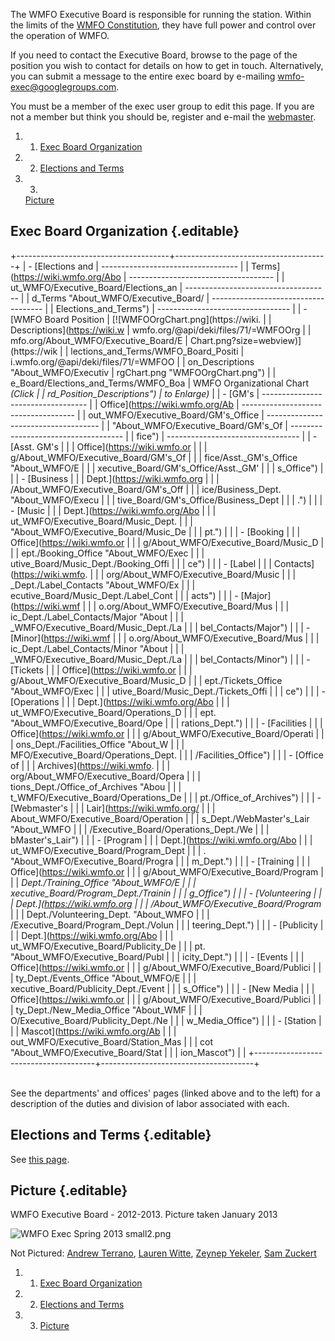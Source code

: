 The WMFO Executive Board is responsible for running the station. Within
the limits of the [WMFO
Constitution](https://wiki.wmfo.org/General_Info/Constitution "General Info/Constitution"),
they have full power and control over the operation of WMFO.

If you need to contact the Executive Board, browse to the page of the
position you wish to contact for details on how to get in touch.
Alternatively, you can submit a message to the entire exec board by
e-mailing [wmfo-exec@googlegroups.com](mailto:wmfo-exec@googlegroups.com "mailto:wmfo-exec@googlegroups.com").

You must be a member of the exec user group to edit this page. If you
are not a member but think you should be, register and e-mail the
[webmaster](https://wiki.wmfo.org/Executive_Board/Operations_Dept./WebMaster's_Lair "Executive Board/Operations Dept./WebMaster's Lair").

1.  1. [Exec Board
    Organization](https://wiki.wmfo.org/About_WMFO/Executive_Board#Exec_Board_Organization)
2.  2. [Elections and
    Terms](https://wiki.wmfo.org/About_WMFO/Executive_Board#Elections_and_Terms)
3.  3.
    [Picture](https://wiki.wmfo.org/About_WMFO/Executive_Board#Picture)

Exec Board Organization {.editable}
-----------------------

+--------------------------------------+--------------------------------------+
| -   [Elections and                   |   ---------------------------------- |
|     Terms](https://wiki.wmfo.org/Abo | ------------------------------------ |
| ut_WMFO/Executive_Board/Elections_an | ------------------------------------ |
| d_Terms "About_WMFO/Executive_Board/ | ------------------------------------ |
| Elections_and_Terms")                | ---------------------------------    |
|     -   [WMFO Board Position         |   [![WMFOOrgChart.png](https://wiki. |
|         Descriptions](https://wiki.w | wmfo.org/@api/deki/files/71/=WMFOOrg |
| mfo.org/About_WMFO/Executive_Board/E | Chart.png?size=webview)](https://wik |
| lections_and_Terms/WMFO_Board_Positi | i.wmfo.org/@api/deki/files/71/=WMFOO |
| on_Descriptions "About_WMFO/Executiv | rgChart.png "WMFOOrgChart.png")      |
| e_Board/Elections_and_Terms/WMFO_Boa |   WMFO Organizational Chart *(Click  |
| rd_Position_Descriptions")           | to Enlarge)*                         |
| -   [GM's                            |   ---------------------------------- |
|     Office](https://wiki.wmfo.org/Ab | ------------------------------------ |
| out_WMFO/Executive_Board/GM's_Office | ------------------------------------ |
|  "About_WMFO/Executive_Board/GM's_Of | ------------------------------------ |
| fice")                               | ---------------------------------    |
|     -   [Asst. GM's                  |                                      |
|         Office](https://wiki.wmfo.or |                                      |
| g/About_WMFO/Executive_Board/GM's_Of |                                      |
| fice/Asst._GM's_Office "About_WMFO/E |                                      |
| xecutive_Board/GM's_Office/Asst._GM' |                                      |
| s_Office")                           |                                      |
|     -   [Business                    |                                      |
|         Dept.](https://wiki.wmfo.org |                                      |
| /About_WMFO/Executive_Board/GM's_Off |                                      |
| ice/Business_Dept. "About_WMFO/Execu |                                      |
| tive_Board/GM's_Office/Business_Dept |                                      |
| .")                                  |                                      |
| -   [Music                           |                                      |
|     Dept.](https://wiki.wmfo.org/Abo |                                      |
| ut_WMFO/Executive_Board/Music_Dept.  |                                      |
| "About_WMFO/Executive_Board/Music_De |                                      |
| pt.")                                |                                      |
|     -   [Booking                     |                                      |
|         Office](https://wiki.wmfo.or |                                      |
| g/About_WMFO/Executive_Board/Music_D |                                      |
| ept./Booking_Office "About_WMFO/Exec |                                      |
| utive_Board/Music_Dept./Booking_Offi |                                      |
| ce")                                 |                                      |
|     -   [Label                       |                                      |
|         Contacts](https://wiki.wmfo. |                                      |
| org/About_WMFO/Executive_Board/Music |                                      |
| _Dept./Label_Contacts "About_WMFO/Ex |                                      |
| ecutive_Board/Music_Dept./Label_Cont |                                      |
| acts")                               |                                      |
|         -   [Major](https://wiki.wmf |                                      |
| o.org/About_WMFO/Executive_Board/Mus |                                      |
| ic_Dept./Label_Contacts/Major "About |                                      |
| _WMFO/Executive_Board/Music_Dept./La |                                      |
| bel_Contacts/Major")                 |                                      |
|         -   [Minor](https://wiki.wmf |                                      |
| o.org/About_WMFO/Executive_Board/Mus |                                      |
| ic_Dept./Label_Contacts/Minor "About |                                      |
| _WMFO/Executive_Board/Music_Dept./La |                                      |
| bel_Contacts/Minor")                 |                                      |
|     -   [Tickets                     |                                      |
|         Office](https://wiki.wmfo.or |                                      |
| g/About_WMFO/Executive_Board/Music_D |                                      |
| ept./Tickets_Office "About_WMFO/Exec |                                      |
| utive_Board/Music_Dept./Tickets_Offi |                                      |
| ce")                                 |                                      |
| -   [Operations                      |                                      |
|     Dept.](https://wiki.wmfo.org/Abo |                                      |
| ut_WMFO/Executive_Board/Operations_D |                                      |
| ept. "About_WMFO/Executive_Board/Ope |                                      |
| rations_Dept.")                      |                                      |
|     -   [Facilities                  |                                      |
|         Office](https://wiki.wmfo.or |                                      |
| g/About_WMFO/Executive_Board/Operati |                                      |
| ons_Dept./Facilities_Office "About_W |                                      |
| MFO/Executive_Board/Operations_Dept. |                                      |
| /Facilities_Office")                 |                                      |
|     -   [Office of                   |                                      |
|         Archives](https://wiki.wmfo. |                                      |
| org/About_WMFO/Executive_Board/Opera |                                      |
| tions_Dept./Office_of_Archives "Abou |                                      |
| t_WMFO/Executive_Board/Operations_De |                                      |
| pt./Office_of_Archives")             |                                      |
|     -   [Webmaster's                 |                                      |
|         Lair](https://wiki.wmfo.org/ |                                      |
| About_WMFO/Executive_Board/Operation |                                      |
| s_Dept./WebMaster's_Lair "About_WMFO |                                      |
| /Executive_Board/Operations_Dept./We |                                      |
| bMaster's_Lair")                     |                                      |
| -   [Program                         |                                      |
|     Dept.](https://wiki.wmfo.org/Abo |                                      |
| ut_WMFO/Executive_Board/Program_Dept |                                      |
| . "About_WMFO/Executive_Board/Progra |                                      |
| m_Dept.")                            |                                      |
|     -   [Training                    |                                      |
|         Office](https://wiki.wmfo.or |                                      |
| g/About_WMFO/Executive_Board/Program |                                      |
| _Dept./Training_Office "About_WMFO/E |                                      |
| xecutive_Board/Program_Dept./Trainin |                                      |
| g_Office")                           |                                      |
|     -   [Volunteering                |                                      |
|         Dept.](https://wiki.wmfo.org |                                      |
| /About_WMFO/Executive_Board/Program_ |                                      |
| Dept./Volunteering_Dept. "About_WMFO |                                      |
| /Executive_Board/Program_Dept./Volun |                                      |
| teering_Dept.")                      |                                      |
| -   [Publicity                       |                                      |
|     Dept.](https://wiki.wmfo.org/Abo |                                      |
| ut_WMFO/Executive_Board/Publicity_De |                                      |
| pt. "About_WMFO/Executive_Board/Publ |                                      |
| icity_Dept.")                        |                                      |
|     -   [Events                      |                                      |
|         Office](https://wiki.wmfo.or |                                      |
| g/About_WMFO/Executive_Board/Publici |                                      |
| ty_Dept./Events_Office "About_WMFO/E |                                      |
| xecutive_Board/Publicity_Dept./Event |                                      |
| s_Office")                           |                                      |
|     -   [New Media                   |                                      |
|         Office](https://wiki.wmfo.or |                                      |
| g/About_WMFO/Executive_Board/Publici |                                      |
| ty_Dept./New_Media_Office "About_WMF |                                      |
| O/Executive_Board/Publicity_Dept./Ne |                                      |
| w_Media_Office")                     |                                      |
| -   [Station                         |                                      |
|     Mascot](https://wiki.wmfo.org/Ab |                                      |
| out_WMFO/Executive_Board/Station_Mas |                                      |
| cot "About_WMFO/Executive_Board/Stat |                                      |
| ion_Mascot")                         |                                      |
+--------------------------------------+--------------------------------------+

\
 See the departments' and offices' pages (linked above and to the left)
for a description of the duties and division of labor associated with
each.

Elections and Terms {.editable}
-------------------

See [this
page](https://wiki.wmfo.org/Executive_Board/Elections_and_Terms "Elections and Terms").

Picture {.editable}
-------

WMFO Executive Board - 2012-2013. Picture taken January 2013

![WMFO Exec Spring 2013
small2.png](https://wiki.wmfo.org/@api/deki/files/476/=WMFO_Exec_Spring_2013_small2.png)

Not Pictured: [Andrew
Terrano](https://wiki.wmfo.org/Executive_Board/Publicity_Dept./Tickets_Office "Tickets Office"),
[Lauren
Witte](https://wiki.wmfo.org/Executive_Board/Programming_Dept./Booking_Office "Booking Office"),
[Zeynep
Yekeler](https://wiki.wmfo.org/Executive_Board/Publicity_Dept. "Publicity Dept."),
[Sam
Zuckert](https://wiki.wmfo.org/Executive_Board/Programming_Dept./Events_Office "Events Office")

1.  1. [Exec Board Organization](#Exec_Board_Organization)
2.  2. [Elections and Terms](#Elections_and_Terms)
3.  3. [Picture](#Picture)

